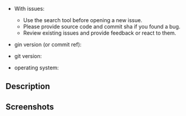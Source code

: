 - With issues:
  - Use the search tool before opening a new issue.
  - Please provide source code and commit sha if you found a bug.
  - Review existing issues and provide feedback or react to them.

- gin version (or commit ref):
- git version:
- operating system:

## Description

## Screenshots

